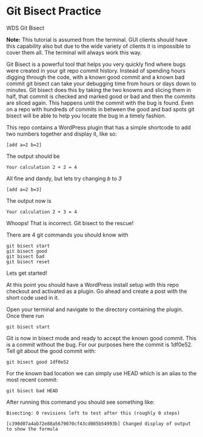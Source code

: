 Git Bisect Practice
===================
WDS Git Bisect

**Note:** This tutorial is assumed from the terminal. GUI clients should have this capability also but due to the wide variety of clients it is impossible to cover them all. The terminal will always work this way.

Git Bisect is a powerful tool that helps you very quickly find where bugs were created in your git repo commit history. Instead of spending hours digging through the code, with a known good commit and a known bad commit git bisect can take your debugging time from hours or days down to minutes. Git bisect does this by taking the two knowns and slicing them in half, that commit is checked and marked good or bad and then the commits are sliced again. This happens until the commit with the bug is found. Even on a repo with hundreds of commits in between the good and bad spots git bisect will be able to help you locate the bug in a timely fashion.

This repo contains a WordPress plugin that has a simple shortcode to add two numbers together and display it, like so:

```
[add a=2 b=2]
```

The output should be

```
Your calculation 2 + 2 = 4
```

All fine and dandy, but lets try changing *b* to *3*

```
[add a=2 b=3]
```

The output now is

```
Your calculation 2 + 3 = 4
```

Whoops! That is incorrect. Git bisect to the rescue!

There are 4 git commands you should know with

```
git bisect start
git bisect good
git bisect bad
git bisect reset
```

Lets get started!

At this point you should have a WordPress install setup with this repo checkout and activated as a plugin. Go ahead and create a post with the short code used in it.

Open your terminal and navigate to the directory containing the plugin. Once there run

`git bisect start`

Git is now in bisect mode and ready to accept the known good commit. This is a commit without the bug. For our purposes here the commit is 1df0e52. Tell git about the good commit with:

`git bisect good 1df0e52`

For the known bad location we can simply use HEAD which is an alias to the most recent commit:

`git bisect bad HEAD`

After running this command you should see something like:

```
Bisecting: 0 revisions left to test after this (roughly 0 steps)

[c390d07a4ab72e88a5679070cf43cd085b54993b] Changed display of output to show the formula

```

  
